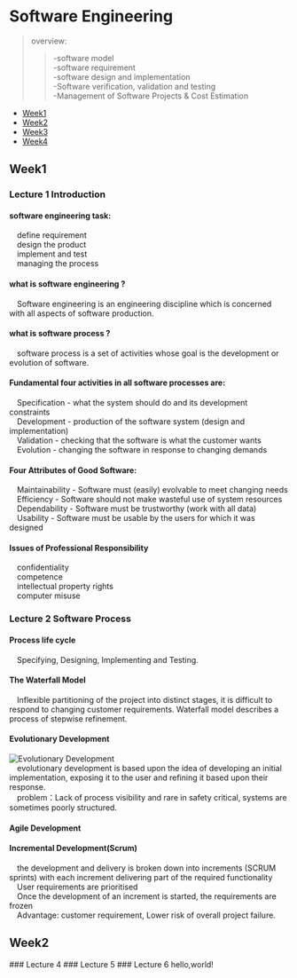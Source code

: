 # Software Engineering  

> overview:  
>> -software model  
>> -software requirement  
>> -software design and implementation  
>> -Software verification, validation and testing  
>> -Management of Software Projects & Cost Estimation


* [Week1](#1)
* [Week2](#2)
* [Week3](#3)
* [Week4](#4)



<h2 id="1">Week1</h2>

### Lecture 1  Introduction  
#### software engineering task:
&#8195;define requirement  
&#8195;design the product  
&#8195;implement and test  
&#8195;managing the process  

#### what is software engineering ?
&#8195;Software engineering is an engineering discipline which is concerned with all aspects of software production.  
  
#### what is software process ?
&#8195;software process is a set of activities whose goal is the development or evolution of software.  

#### Fundamental four activities in all software processes are:
&#8195;Specification - what the system should do and its development constraints  
&#8195;Development - production of the software system (design and implementation)  
&#8195;Validation - checking that the software is what the customer wants  
&#8195;Evolution - changing the software in response to changing demands  

#### Four Attributes of Good Software: 
&#8195;Maintainability - Software must (easily) evolvable to meet changing needs   
&#8195;Efficiency - Software should not make wasteful use of system resources  
&#8195;Dependability - Software must be trustworthy (work with all data)  
&#8195;Usability - Software must be usable by the users for which it was designed  

#### Issues of Professional Responsibility
&#8195;confidentiality  
&#8195;competence  
&#8195;intellectual property rights  
&#8195;computer misuse  

### Lecture 2  Software Process  
#### Process life cycle
&#8195;Specifying, Designing, Implementing and Testing.

#### The Waterfall Model  
&#8195;Inflexible partitioning of the project into distinct stages, it is difficult to respond to changing customer requirements. Waterfall model describes a process of stepwise refinement.  

#### Evolutionary Development  
![Evolutionary Development](https://s1.ax1x.com/2020/10/15/0ohgF1.md.png)  
&#8195;evolutionary development is based upon the idea of developing an initial implementation, exposing it to the user and refining it based upon their response.  
&#8195;problem：Lack of process visibility and rare in safety critical, systems are sometimes poorly structured.  

#### Agile Development  

#### Incremental Development(Scrum)
&#8195;the development and delivery is broken down into increments (SCRUM sprints) with each increment delivering part of the required functionality  
&#8195;User requirements are prioritised  
&#8195;Once the development of an increment is started, the requirements are frozen  
&#8195;Advantage: customer requirement, Lower risk of overall project failure.  

<h2 id="2">Week2</h2>
### Lecture 4  
### Lecture 5  
### Lecture 6  
hello,world!  

